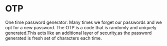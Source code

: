 # OTP
One time password generator: Many times we forget our passwords and we opt for a new password. The OTP is a code that is randomly and uniquely generated.This acts like an additional layer of security,as the password generated is fresh set of characters each time.
